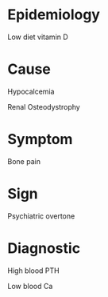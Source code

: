 
# Epidemiology

Low diet vitamin D

# Cause

Hypocalcemia

Renal Osteodystrophy

# Symptom

Bone pain

# Sign

Psychiatric overtone

# Diagnostic

High blood PTH

Low blood Ca

